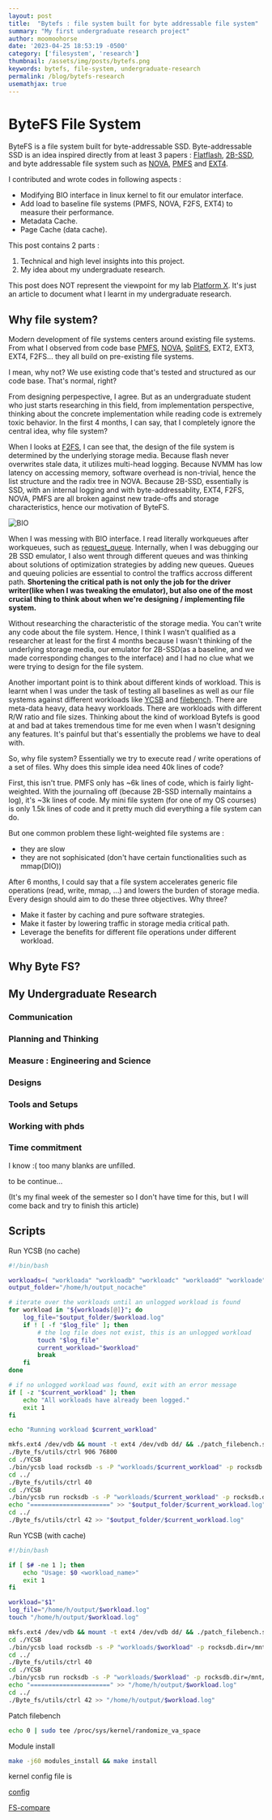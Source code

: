 ```yaml
---
layout: post
title:  "Bytefs : file system built for byte addressable file system"
summary: "My first undergraduate research project"
author: moomoohorse
date: '2023-04-25 18:53:19 -0500'
category: ['filesystem', 'research']
thumbnail: /assets/img/posts/bytefs.png
keywords: bytefs, file-system, undergraduate-research
permalink: /blog/bytefs-research
usemathjax: true
---
```

# ByteFS File System 

ByteFS is a file system built for byte-addressable SSD. Byte-addressable SSD is an idea inspired directly from at least 3 papers : [Flatflash](https://dl.acm.org/doi/10.1145/3297858.3304061), [2B-SSD](https://ieeexplore.ieee.org/document/8416845), and byte addressable file system such as [NOVA](https://www.usenix.org/conference/fast16/technical-sessions/presentation/xu), [PMFS](https://dl.acm.org/doi/10.1145/2592798.2592814) and [EXT4](https://docs.kernel.org/admin-guide/ext4.html).

I contributed and wrote codes in following aspects :
* Modifying BIO interface in linux kernel to fit our emulator interface.
* Add load to baseline file systems (PMFS, NOVA, F2FS, EXT4) to measure their performance.
* Metadata Cache.
* Page Cache (data cache).

This post contains 2 parts :

1. Technical and high level insights into this project.
2. My idea about my undergraduate research.

This post does NOT represent the viewpoint for my lab [Platform X](https://platformxlab.github.io/). It's just an article to document what I learnt in my undergraduate research.

## Why file system?

Modern development of file systems centers around existing file systems. From what I observed from code base [PMFS](https://github.com/linux-pmfs/pmfs), [NOVA](https://github.com/NVSL/linux-nova), [SplitFS](https://github.com/utsaslab/SplitFS), EXT2, EXT3, EXT4, F2FS... they all build on pre-existing file systems. 

I mean, why not? We use existing code that's tested and structured as our code base. That's normal, right? 

From designing perpespective, I agree. But as an undergraduate student who just starts researching in this field, from implementation perspective, thinking about the concrete implementation while reading code is extremely toxic behavior. In the first 4 months, I can say, that I completely ignore the central idea, why file system?

When I looks at [F2FS](https://www.usenix.org/conference/fast15/technical-sessions/presentation/lee), I can see that, the design of the file system is determined by the underlying storage media. Because flash never overwrites stale data, it utilizes multi-head logging. Because NVMM has low latency on accessing memory, software overhead is non-trivial, hence the list structure and the radix tree in NOVA. Because 2B-SSD, essentially is SSD, with an internal logging and with byte-addressablity, EXT4, F2FS, NOVA, PMFS are all broken against new trade-offs and storage characteristics, hence our motivation of ByteFS. 

![BIO](https://static.lwn.net/images/2017/neil-blocklayer.png)

When I was messing with BIO interface. I read literally workqueues after workqueues, such as [request_queue](https://lwn.net/Articles/736534/). Internally, when I was debugging our 2B SSD emulator, I also went through different queues and was thinking about solutions of optimization strategies by adding new queues. Queues and queuing policies are essential to control the traffics accross different path. **Shortening the critical path is not only the job for the driver writer(like when I was tweaking the emulator), but also one of the most crucial thing to think about when we're designing / implementing file system.** 

Without researching the characteristic of the storage media. You can't write any code about the file system. Hence, I think I wasn't qualified as a researcher at least for the first 4 months because I wasn't thinking of the underlying storage media, our emulator for 2B-SSD(as a baseline, and we made corresponding changes to the interface) and I had no clue what we were trying to design for the file system. 

Another important point is to think about different kinds of workload. This is learnt when I was under the task of testing all baselines as well as our file systems against different workloads like [YCSB](https://github.com/brianfrankcooper/YCSB) and [filebench](https://github.com/filebench/filebench). There are meta-data heavy, data heavy workloads. There are workloads with different R/W ratio and file sizes. Thinking about the kind of workload Bytefs is good at and bad at takes tremendous time for me even when I wasn't designing any features. It's painful but that's essentially the problems we have to deal with.

So, why file system? Essentially we try to execute read / write operations of a set of files. Why does this simple idea need 40k lines of code? 

First, this isn't true. PMFS only has ~6k lines of code, which is fairly light-weighted. With the journaling off (because 2B-SSD internally maintains a log), it's ~3k lines of code. My mini file system (for one of my OS courses) is only 1.5k lines of code and it pretty much did everything a file system can do.

But one common problem these light-weighted file systems are : 
* they are slow
* they are not sophisicated (don't have certain functionalities such as mmap(DIO))

After 6 months, I could say that a file system accelerates generic file operations (read, write, mmap, ...) and lowers the burden of storage media. Every design should aim to do these three objectives. Why three?
* Make it faster by caching and pure software strategies.
* Make it faster by lowering traffic in storage media critical path.
* Leverage the benefits for different file operations under different workload.

## Why Byte FS?

## My Undergraduate Research

### Communication

### Planning and Thinking

### Measure : Engineering and Science

### Designs

### Tools and Setups

### Working with phds

### Time commitment


I know :(  too many blanks are unfilled.

to be continue... 

(It's my final week of the semester so I don't have time for this, but I will come back and try to finish this article)

## Scripts

Run YCSB (no cache)

```bash
#!/bin/bash

workloads=( "workloada" "workloadb" "workloadc" "workloadd" "workloade" "workloadf" )
output_folder="/home/h/output_nocache"

# iterate over the workloads until an unlogged workload is found
for workload in "${workloads[@]}"; do
    log_file="$output_folder/$workload.log"
    if ! [ -f "$log_file" ]; then
        # the log file does not exist, this is an unlogged workload
        touch "$log_file"
        current_workload="$workload"
        break
    fi
done

# if no unlogged workload was found, exit with an error message
if [ -z "$current_workload" ]; then
    echo "All workloads have already been logged."
    exit 1
fi

echo "Running workload $current_workload"

mkfs.ext4 /dev/vdb && mount -t ext4 /dev/vdb dd/ && ./patch_filebench.sh
./Byte_fs/utils/ctrl 906 76800
cd ./YCSB
./bin/ycsb load rocksdb -s -P "workloads/$current_workload" -p rocksdb.dir=/mnt/h/dd -threads 100 
cd ../
./Byte_fs/utils/ctrl 40
cd ./YCSB
./bin/ycsb run rocksdb -s -P "workloads/$current_workload" -p rocksdb.dir=/mnt/h/dd -threads 32 > "$output_folder/$current_workload.log"
echo "======================" >> "$output_folder/$current_workload.log"
cd ../
./Byte_fs/utils/ctrl 42 >> "$output_folder/$current_workload.log"
```

Run YCSB (with cache)

```bash
#!/bin/bash

if [ $# -ne 1 ]; then
    echo "Usage: $0 <workload_name>"
    exit 1
fi

workload="$1"
log_file="/home/h/output/$workload.log"
touch "/home/h/output/$workload.log"

mkfs.ext4 /dev/vdb && mount -t ext4 /dev/vdb dd/ && ./patch_filebench.sh
cd ./YCSB
./bin/ycsb load rocksdb -s -P "workloads/$workload" -p rocksdb.dir=/mnt/h/dd -threads 100 
cd ../
./Byte_fs/utils/ctrl 40
cd ./YCSB
./bin/ycsb run rocksdb -s -P "workloads/$workload" -p rocksdb.dir=/mnt/h/dd -threads 32 > "/home/h/output/$workload.log"
echo "======================" >> "/home/h/output/$workload.log"
cd ../
./Byte_fs/utils/ctrl 42 >> "/home/h/output/$workload.log"
```

Patch filebench

```bash
echo 0 | sudo tee /proc/sys/kernel/randomize_va_space
```

Module install

```bash
make -j60 modules_install && make install
```

kernel config file is 

[config](../assets/files/config.txt)

[FS-compare](https://www.electronicdesign.com/industrial-automation/article/21804944/whats-the-difference-between-linux-ext-xfs-and-btrfs-filesystems)